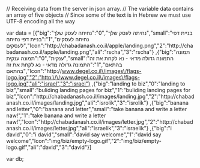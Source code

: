 
// Receiving data from the server in json array.
// The variable data contains an array of five objects
// Since some of the text is in Hebrew we must use UTF-8 encoding all the way

var data = [{"big":"נחיתה לעסק שלך","0":"נחיתה לעסק שלך","small":"בניית דפי נחיתה לעסקים","1":"בניית דפי נחיתה לעסקים","Icon":"http:\/\/chabadanash.co.il\/apple\/landing.png","2":"http:\/\/chabadanash.co.il\/apple\/landing.png","ali":"rscha","3":"rscha"}
,{"big":"תמונה ענקית","0":"תמונה ענקית","small":"התמונה גדולה מדאי - נא לקחת את זה בהתאם","1":"התמונה גדולה מדאי - נא לקחת את זה בהתאם","Icon":"http:\/\/www.degel.co.il\/images\/flags-logo.jpg","2":"http:\/\/www.degel.co.il\/images\/flags-logo.jpg","ali":"israel","3":"israel"}
,{"big":"landing to biz","0":"landing to biz","small":"buliding landing pages for biz","1":"buliding landing pages for biz","Icon":"http:\/\/chabadanash.co.il\/images\/landing.jpg","2":"http:\/\/chabadanash.co.il\/images\/landing.jpg","ali":"isrolik","3":"isrolik"}
,{"big":"banana and letter","0":"banana and letter","small":"take banana and write a letter naw!","1":"take banana and write a letter naw!","Icon":"http:\/\/chabadanash.co.il\/images\/letter.jpg","2":"http:\/\/chabadanash.co.il\/images\/letter.jpg","ali":"israelik","3":"israelik"}
,{"big":"i david","0":"i david","small":"david say welcome","1":"david say welcome","Icon":"img/biz/empty-logo.gif","2":"img/biz/empty-logo.gif","ali":"david","3":"david"}]

var db;
